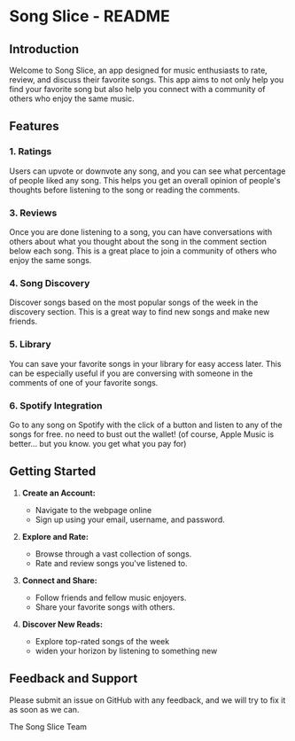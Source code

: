 # Song Slice - README

## Introduction

Welcome to Song Slice, an app designed for music enthusiasts to rate, review, and discuss their favorite songs. This app aims to not only help you find your favorite song but also help you connect with a community of others who enjoy the same music.

## Features

### 1. Ratings

Users can upvote or downvote any song, and you can see what percentage of people liked any song. This helps you get an overall opinion of people's thoughts before listening to the song or reading the comments.

### 3. Reviews

Once you are done listening to a song, you can have conversations with others about what you thought about the song in the comment section below each song. This is a great place to join a community of others who enjoy the same songs.

### 4. Song Discovery

Discover songs based on the most popular songs of the week in the discovery section. This is a great way to find new songs and make new friends.

### 5. Library

You can save your favorite songs in your library for easy access later. This can be especially useful if you are conversing with someone in the comments of one of your favorite songs.

### 6. Spotify Integration

Go to any song on Spotify with the click of a button and listen to any of the songs for free. no need to bust out the wallet!
(of course, Apple Music is better... but you know. you get what you pay for)



## Getting Started

1. **Create an Account:**
   - Navigate to the webpage online
   - Sign up using your email, username, and password.

2. **Explore and Rate:**
   - Browse through a vast collection of songs.
   - Rate and review songs you've listened to.

3. **Connect and Share:**
   - Follow friends and fellow music enjoyers.
   - Share your favorite songs with others.

4. **Discover New Reads:**
   - Explore top-rated songs of the week
   - widen your horizon by listening to something new

## Feedback and Support

Please submit an issue on GitHub with any feedback, and we will try to fix it as soon as we can.



The Song Slice Team
